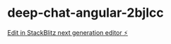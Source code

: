 # deep-chat-angular-2bjlcc

[Edit in StackBlitz next generation editor ⚡️](https://stackblitz.com/~/github.com/lhuangufl/deep-chat-angular-2bjlcc)